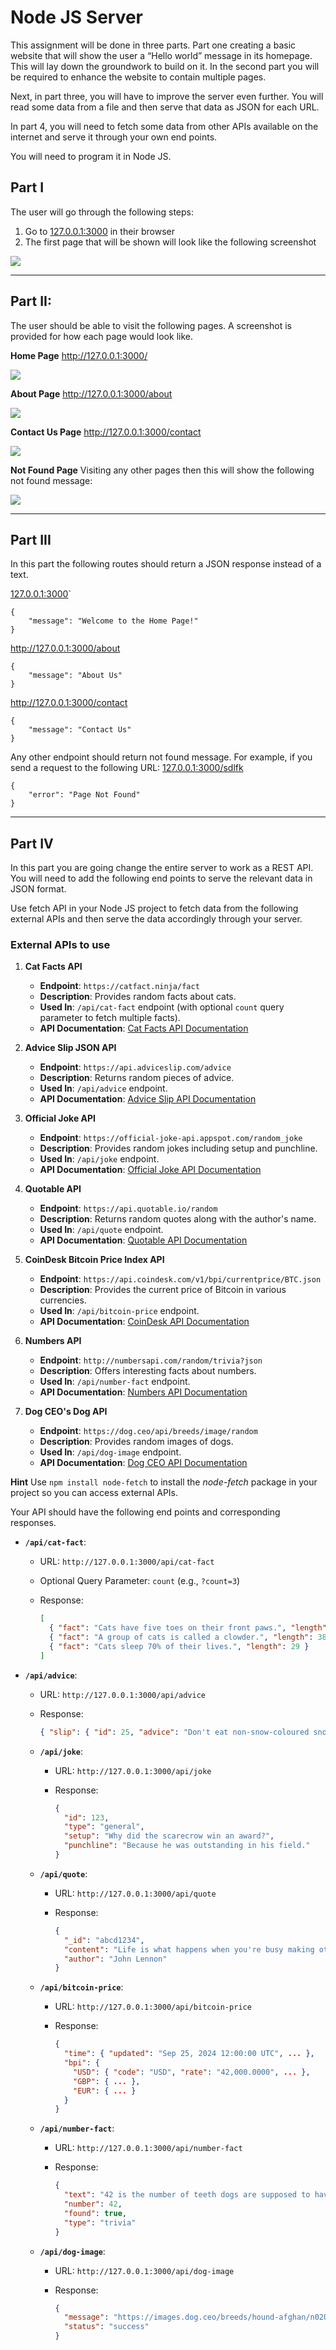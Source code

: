 # Node JS Server

This assignment will be done in three parts. Part one creating a basic website that will show the user a “Hello world” message in its homepage. This will lay down the groundwork to build on it. In the second part you will be required to enhance the website to contain multiple pages.

Next, in part three, you will have to improve the server even further. You will read some data from a file and then serve that data as JSON for each URL.

In part 4, you will need to fetch some data from other APIs available on the internet and serve it through your own end points.

You will need to program it in Node JS.

## Part I

The user will go through the following steps:
1. Go to [127.0.0.1:3000](http://127.0.0.1:3000/) in their browser
2. The first page that will be shown will look like the following screenshot

![](https://lh7-rt.googleusercontent.com/docsz/AD_4nXdIDOUkQlgeH47sKdo6Dlc_CqFe3IDy7Frj6XqCxsIrJn-EliEcl6k8A22IuEOW03QGPd_zvi3PEM3mBtLjE4O36jznEec_Gy5-NINUkPbHK5NxCIgPKvupvr5WWEVnOXGEQU4GhvmmrVN9-r2_ET61K_6u?key=cUhOEpzMEZWOElaHUxsAgg)

---
## Part II:

The user should be able to visit the following pages. A screenshot is provided for how each page would look like.

**Home Page**
http://127.0.0.1:3000/

![](https://lh7-rt.googleusercontent.com/docsz/AD_4nXeT4tdTfQw2pjauPdH-NwnPIuLrHAtJZ_th38eLM2CkudPugaFXRRiQfTwUVJW_yS6af6xkmL51DH4D0Vbt6A35G8kYNMX87fzy-HY9JESvwq1cEThP8Yc4MAMeo3WDiJNqYz5LIMPXU0glhws4jzrPQbIl?key=cUhOEpzMEZWOElaHUxsAgg)

**About Page**
http://127.0.0.1:3000/about

![](https://lh7-rt.googleusercontent.com/docsz/AD_4nXcyZRnL86p8jJO1iA8TdzaPP6lKXhfGCu8vwSw6lzopIS1Xwe3XebgiUDgGTtmQ1z135VTZuNQYnf_61pjZX5bPzFs0yzWc4__y5p57OkEhyE1os7gjclTCDPry2AnHhjxXtiBfLou3PCCGZ5gx30I86Dzr?key=cUhOEpzMEZWOElaHUxsAgg)

**Contact Us Page**
http://127.0.0.1:3000/contact

![](https://lh7-rt.googleusercontent.com/docsz/AD_4nXfwErQELHw8LAfYEtW5I63CjuiRVaYQQ2HeR-Fnwg1isCLTwoaM753Xvbg6T11qmewU6Ez_T_-5tAQvVKAHrSpgc13diam_dzSUBzh30eXIQKntW6tShplbkmK4L3CUWE7hQ4YUR5H6U0SuphRT_u3u_So?key=cUhOEpzMEZWOElaHUxsAgg)

**Not Found Page**
Visiting any other pages then this will show the following not found message:

![](https://lh7-rt.googleusercontent.com/docsz/AD_4nXdPhW94VLxfyuteN-OZAZuaGztYx8NjAFjuE6rCVHuVXJrAzusb-RXXp5JtOqLMxBHf7YjY6bCv3axMYm-imuYHk8Dk5JepugDbpO_SgqM30obvDOdAlbZokaSXBEqVx_EXph06zxTZkmcNRavnFs0tObm8?key=cUhOEpzMEZWOElaHUxsAgg)

---
## Part III
In this part the following routes should return a JSON response instead of a text.

[127.0.0.1:3000](http://127.0.0.1:3000/)`
```
{
    "message": "Welcome to the Home Page!"
}
```

http://127.0.0.1:3000/about
```
{
    "message": "About Us"
}
```

http://127.0.0.1:3000/contact
```
{
    "message": "Contact Us"
}
```

Any other endpoint should return not found message. For example, if you send a request to the following URL:
[127.0.0.1:3000/sdlfk](http://127.0.0.1:3000/sdlfk)
```
{
    "error": "Page Not Found"
}
```

---
## Part IV
In this part you are going change the entire server to work as a REST API. You will need to add the following end points to serve the relevant data in JSON format. 

Use fetch API in your Node JS project to fetch data from the following external APIs and then serve the data accordingly through your server.

### External APIs to use
1. **Cat Facts API**
   - **Endpoint**: `https://catfact.ninja/fact`
   - **Description**: Provides random facts about cats.
   - **Used In**: `/api/cat-fact` endpoint (with optional `count` query parameter to fetch multiple facts).
   - **API Documentation**: [Cat Facts API Documentation](https://catfact.ninja/)

2. **Advice Slip JSON API**
   - **Endpoint**: `https://api.adviceslip.com/advice`
   - **Description**: Returns random pieces of advice.
   - **Used In**: `/api/advice` endpoint.
   - **API Documentation**: [Advice Slip API Documentation](https://api.adviceslip.com/)

3. **Official Joke API**
   - **Endpoint**: `https://official-joke-api.appspot.com/random_joke`
   - **Description**: Provides random jokes including setup and punchline.
   - **Used In**: `/api/joke` endpoint.
   - **API Documentation**: [Official Joke API Documentation](https://github.com/15Dkatz/official_joke_api)

4. **Quotable API**
   - **Endpoint**: `https://api.quotable.io/random`
   - **Description**: Returns random quotes along with the author's name.
   - **Used In**: `/api/quote` endpoint.
   - **API Documentation**: [Quotable API Documentation](https://github.com/lukePeavey/quotable)

5. **CoinDesk Bitcoin Price Index API**
   - **Endpoint**: `https://api.coindesk.com/v1/bpi/currentprice/BTC.json`
   - **Description**: Provides the current price of Bitcoin in various currencies.
   - **Used In**: `/api/bitcoin-price` endpoint.
   - **API Documentation**: [CoinDesk API Documentation](https://www.coindesk.com/coindesk-api)

6. **Numbers API**
   - **Endpoint**: `http://numbersapi.com/random/trivia?json`
   - **Description**: Offers interesting facts about numbers.
   - **Used In**: `/api/number-fact` endpoint.
   - **API Documentation**: [Numbers API Documentation](http://numbersapi.com/#random/trivia)

7. **Dog CEO's Dog API**
   - **Endpoint**: `https://dog.ceo/api/breeds/image/random`
   - **Description**: Provides random images of dogs.
   - **Used In**: `/api/dog-image` endpoint.
   - **API Documentation**: [Dog CEO API Documentation](https://dog.ceo/dog-api/)

**Hint**
Use `npm install node-fetch` to install the *node-fetch* package in your project so you can access external APIs.


Your API should have the following end points and corresponding responses. 
- **`/api/cat-fact`**:

    - URL: `http://127.0.0.1:3000/api/cat-fact`
    - Optional Query Parameter: `count` (e.g., `?count=3`)
    - Response:

      ```json
      [
        { "fact": "Cats have five toes on their front paws.", "length": 42 },
        { "fact": "A group of cats is called a clowder.", "length": 38 },
        { "fact": "Cats sleep 70% of their lives.", "length": 29 }
      ]
      ```

- **`/api/advice`**:

    - URL: `http://127.0.0.1:3000/api/advice`
    - Response:

      ```json
      { "slip": { "id": 25, "advice": "Don't eat non-snow-coloured snow." } }
      ```

  - **`/api/joke`**:

    - URL: `http://127.0.0.1:3000/api/joke`
    - Response:

      ```json
      {
        "id": 123,
        "type": "general",
        "setup": "Why did the scarecrow win an award?",
        "punchline": "Because he was outstanding in his field."
      }
      ```

  - **`/api/quote`**:

    - URL: `http://127.0.0.1:3000/api/quote`
    - Response:

      ```json
      {
        "_id": "abcd1234",
        "content": "Life is what happens when you're busy making other plans.",
        "author": "John Lennon"
      }
      ```

  - **`/api/bitcoin-price`**:

    - URL: `http://127.0.0.1:3000/api/bitcoin-price`
    - Response:

      ```json
      {
        "time": { "updated": "Sep 25, 2024 12:00:00 UTC", ... },
        "bpi": {
          "USD": { "code": "USD", "rate": "42,000.0000", ... },
          "GBP": { ... },
          "EUR": { ... }
        }
      }
      ```

  - **`/api/number-fact`**:

    - URL: `http://127.0.0.1:3000/api/number-fact`
    - Response:

      ```json
      {
        "text": "42 is the number of teeth dogs are supposed to have.",
        "number": 42,
        "found": true,
        "type": "trivia"
      }
      ```

  - **`/api/dog-image`**:

    - URL: `http://127.0.0.1:3000/api/dog-image`
    - Response:

      ```json
      {
        "message": "https://images.dog.ceo/breeds/hound-afghan/n02088094_1007.jpg",
        "status": "success"
      }
      ```


 